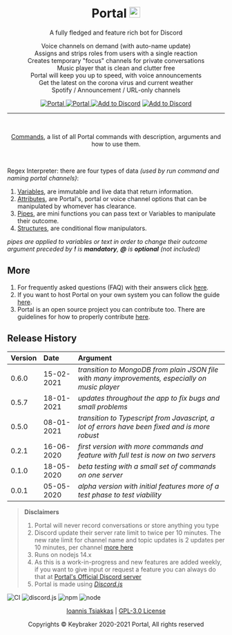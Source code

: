 <h1 align="center">Portal <img src="https://github.com/keybraker/portal/blob/master/src/assets/img/logo.png" alt="alt text" width="25" height="25">
</h1>

<p align="center">A fully fledged and feature rich bot for Discord</p>

<p align="center">
    Voice channels on demand (with auto-name update)<br>
    Assigns and strips roles from users with a single reaction<br>
    Creates temporary "focus" channels for private conversations<br>
    Music player that is clean and clutter free<br>
    Portal will keep you up to speed, with voice announcements<br>
    Get the latest on the corona virus and current weather<br>
    Spotify / Announcement / URL-only channels<br>
</p>

<p align="center">
    <a href="https://top.gg/bot/704400876860735569">
        <img src="https://top.gg/api/widget/status/704400876860735569.svg?noavatar=true" alt="Portal" />
    </a>
    <a href="https://top.gg/bot/704400876860735569">
        <img src="https://top.gg/api/widget/upvotes/704400876860735569.svg?noavatar=true" alt="Portal" />
    </a>
    <a href="https://discord.com/api/oauth2/authorize?client_id=704400876860735569&permissions=8&redirect_uri=http%3A%2F%2Fwww.localhost%3A4000%2Fpremium%2F&scope=bot"><img src="https://img.shields.io/badge/📥-Add%20to%20Discord-blue" alt="Add to Discord" /></a>
    <a href="https://discord.gg/nuKXgFXr5y"><img src="https://img.shields.io/badge/Discord-Portal%20Official-green" alt="Add to Discord" /></a>
</p>

---

<br>

<p align="center"><a href="https://github.com/keybraker/portal/blob/master/docs/Commands.md">Commands</a>, a list of all Portal commands with description, arguments and how to use them.</p>

<br>

Regex Interpreter: there are four types of data _(used by run command and naming portal channels)_:

1. [Variables](https://github.com/keybraker/portal/blob/master/docs/Variables.md), are immutable and live data that return information.
2. [Attributes](https://github.com/keybraker/portal/blob/master/docs/Attributes.md), are Portal's, portal or voice channel options that can be manipulated by whomever has clearance.
3. [Pipes](https://github.com/keybraker/portal/blob/master/docs/Pipes.md), are mini functions you can pass text or Variables to manipulate their outcome.
4. [Structures](https://github.com/keybraker/portal/blob/master/docs/Structures.md), are conditional flow manipulators.

_pipes are applied to variables or text in order to change their outcome_<br>
_argument preceded by **!** is **mandatory**, **@** is **optional** (not included)_

## More

1. For frequently asked questions (FAQ) with their answers click [here](https://github.com/keybraker/portal/blob/master/docs/faq.md).
2. If you want to host Portal on your own system you can follow the guide [here](https://github.com/keybraker/portal/blob/master/docs/Hosting.md).
3. Portal is an open source project you can contribute too. There are guidelines for how to properly contribute [here](https://github.com/keybraker/portal/blob/master/docs/CONTRIBUTING.md).

## Release History

| Version | Date       | Argument                                                                                        |
| :------ | :--------- | :---------------------------------------------------------------------------------------------- |
| 0.6.0   | 15-02-2021 | _transition to MongoDB from plain JSON file with many improvements, especially on music player_ |
| 0.5.7   | 18-01-2021 | _updates throughout the app to fix bugs and small problems_                                     |
| 0.5.0   | 08-01-2021 | _transition to Typescript from Javascript, a lot of errors have been fixed and is more robust_  |
| 0.2.1   | 16-06-2020 | _first version with more commands and feature with full test is now on two servers_             |
| 0.1.0   | 18-05-2020 | _beta testing with a small set of commands on one server_                                       |
| 0.0.1   | 05-05-2020 | _alpha version with initial features more of a test phase to test viability_                    |

> **Disclaimers**
> 
> 1. Portal will never record conversations or store anything you type<br>
> 2. Discord update their server rate limit to twice per 10 minutes. The new rate limit for channel name and topic updates is 2 updates per 10 minutes, per channel [more here](https://github.com/discordjs/discord.js/issues/4327)<br>
> 3. Runs on nodejs 14.x
> 4. As this is a work-in-progress and new features are added weekly, if you want to give input or request a feature you can always do that at [Portal's Official Discord server](https://discord.gg/nuKXgFXr5y)
> 5. Portal is made using _[Discord.js](https://discord.js.org/#/)_

<img src="https://github.com/keybraker/portal/workflows/compile%20test%20run/badge.svg" alt="CI" /> <img src="https://img.shields.io/badge/discord.js-12.5.1-blue" alt="discord.js" /> <img src="https://img.shields.io/badge/npm-6.14.10-blue" alt="npm" /> <img src="https://img.shields.io/badge/node-14.15.4-blue" alt="node">

<p align="center">
   <a href="https://itsiakkas.com">Ioannis Tsiakkas</a> | <a href="http://www.gnu.org/philosophy/free-sw.html">GPL-3.0 License</a>
</p>
   
<p align="center">Copyrights © Keybraker 2020-2021 Portal, All rights reserved</p>
